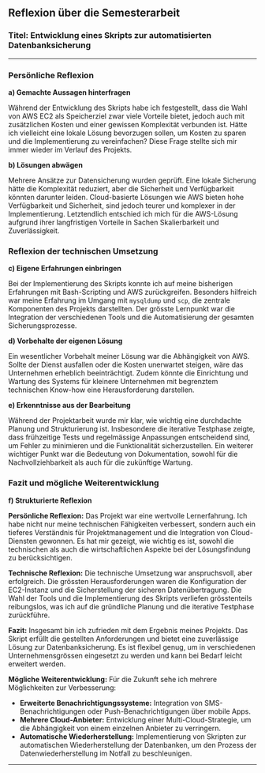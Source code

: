 
## Reflexion über die Semesterarbeit

### Titel: Entwicklung eines Skripts zur automatisierten Datenbanksicherung

---

### Persönliche Reflexion

**a) Gemachte Aussagen hinterfragen**

Während der Entwicklung des Skripts habe ich festgestellt, dass die Wahl von AWS EC2 als Speicherziel zwar viele Vorteile bietet, jedoch auch mit zusätzlichen Kosten und einer gewissen Komplexität verbunden ist. Hätte ich vielleicht eine lokale Lösung bevorzugen sollen, um Kosten zu sparen und die Implementierung zu vereinfachen? Diese Frage stellte sich mir immer wieder im Verlauf des Projekts.

**b) Lösungen abwägen**

Mehrere Ansätze zur Datensicherung wurden geprüft. Eine lokale Sicherung hätte die Komplexität reduziert, aber die Sicherheit und Verfügbarkeit könnten darunter leiden. Cloud-basierte Lösungen wie AWS bieten hohe Verfügbarkeit und Sicherheit, sind jedoch teurer und komplexer in der Implementierung. Letztendlich entschied ich mich für die AWS-Lösung aufgrund ihrer langfristigen Vorteile in Sachen Skalierbarkeit und Zuverlässigkeit.

### Reflexion der technischen Umsetzung

**c) Eigene Erfahrungen einbringen**

Bei der Implementierung des Skripts konnte ich auf meine bisherigen Erfahrungen mit Bash-Scripting und AWS zurückgreifen. Besonders hilfreich war meine Erfahrung im Umgang mit `mysqldump` und `scp`, die zentrale Komponenten des Projekts darstellten. Der grösste Lernpunkt war die Integration der verschiedenen Tools und die Automatisierung der gesamten Sicherungsprozesse.

**d) Vorbehalte der eigenen Lösung**

Ein wesentlicher Vorbehalt meiner Lösung war die Abhängigkeit von AWS. Sollte der Dienst ausfallen oder die Kosten unerwartet steigen, wäre das Unternehmen erheblich beeinträchtigt. Zudem könnte die Einrichtung und Wartung des Systems für kleinere Unternehmen mit begrenztem technischen Know-how eine Herausforderung darstellen.

**e) Erkenntnisse aus der Bearbeitung**

Während der Projektarbeit wurde mir klar, wie wichtig eine durchdachte Planung und Strukturierung ist. Insbesondere die iterative Testphase zeigte, dass frühzeitige Tests und regelmässige Anpassungen entscheidend sind, um Fehler zu minimieren und die Funktionalität sicherzustellen. Ein weiterer wichtiger Punkt war die Bedeutung von Dokumentation, sowohl für die Nachvollziehbarkeit als auch für die zukünftige Wartung.

### Fazit und mögliche Weiterentwicklung

**f) Strukturierte Reflexion**

**Persönliche Reflexion:**
Das Projekt war eine wertvolle Lernerfahrung. Ich habe nicht nur meine technischen Fähigkeiten verbessert, sondern auch ein tieferes Verständnis für Projektmanagement und die Integration von Cloud-Diensten gewonnen. Es hat mir gezeigt, wie wichtig es ist, sowohl die technischen als auch die wirtschaftlichen Aspekte bei der Lösungsfindung zu berücksichtigen.

**Technische Reflexion:**
Die technische Umsetzung war anspruchsvoll, aber erfolgreich. Die grössten Herausforderungen waren die Konfiguration der EC2-Instanz und die Sicherstellung der sicheren Datenübertragung. Die Wahl der Tools und die Implementierung des Skripts verliefen grösstenteils reibungslos, was ich auf die gründliche Planung und die iterative Testphase zurückführe.

**Fazit:**
Insgesamt bin ich zufrieden mit dem Ergebnis meines Projekts. Das Skript erfüllt die gestellten Anforderungen und bietet eine zuverlässige Lösung zur Datenbanksicherung. Es ist flexibel genug, um in verschiedenen Unternehmensgrössen eingesetzt zu werden und kann bei Bedarf leicht erweitert werden.

**Mögliche Weiterentwicklung:**
Für die Zukunft sehe ich mehrere Möglichkeiten zur Verbesserung:
- **Erweiterte Benachrichtigungssysteme:** Integration von SMS-Benachrichtigungen oder Push-Benachrichtigungen über mobile Apps.
- **Mehrere Cloud-Anbieter:** Entwicklung einer Multi-Cloud-Strategie, um die Abhängigkeit von einem einzelnen Anbieter zu verringern.
- **Automatische Wiederherstellung:** Implementierung von Skripten zur automatischen Wiederherstellung der Datenbanken, um den Prozess der Datenwiederherstellung im Notfall zu beschleunigen.

---

